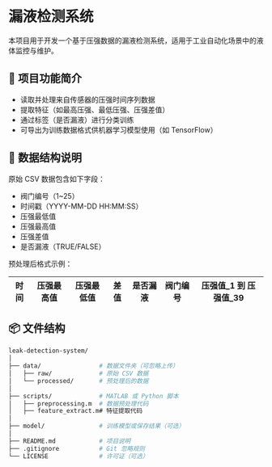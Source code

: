 # 漏液检测系统

本项目用于开发一个基于压强数据的漏液检测系统，适用于工业自动化场景中的液体监控与维护。

## 🧠 项目功能简介

- 读取并处理来自传感器的压强时间序列数据
- 提取特征（如最高压强、最低压强、压强差值）
- 通过标签（是否漏液）进行分类训练
- 可导出为训练数据格式供机器学习模型使用（如 TensorFlow）

## 📁 数据结构说明

原始 CSV 数据包含如下字段：

- 阀门编号（1~25）
- 时间戳（YYYY-MM-DD HH:MM:SS）
- 压强最低值
- 压强最高值
- 压强差值
- 是否漏液（TRUE/FALSE）

预处理后格式示例：

| 时间 | 压强最高值 | 压强最低值 | 差值 | 是否漏液 | 阀门编号 | 压强值_1 到 压强值_39 |
|------|-------------|-------------|------|----------|----------|------------------------|

## 📦 文件结构

```bash
leak-detection-system/
│
├── data/                # 数据文件夹（可忽略上传）
│   ├── raw/             # 原始 CSV 数据
│   └── processed/       # 预处理后的数据
│
├── scripts/             # MATLAB 或 Python 脚本
│   ├── preprocessing.m  # 数据预处理代码
│   ├── feature_extract.m# 特征提取代码
│
├── model/               # 训练模型或保存结果（可选）
│
├── README.md            # 项目说明
├── .gitignore           # Git 忽略规则
└── LICENSE              # 许可证（可选）
